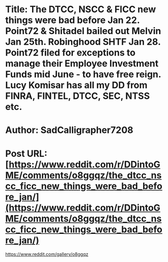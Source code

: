 # Title: The DTCC, NSCC & FICC new things were bad before Jan 22. Point72 & Shitadel bailed out Melvin Jan 25th. Robinghood SHTF Jan 28. Point72 filed for exceptions to manage their Employee Investment Funds mid June - to have free reign. Lucy Komisar has all my DD from FINRA, FINTEL, DTCC, SEC, NTSS etc.
# Author: SadCalligrapher7208
# Post URL: [https://www.reddit.com/r/DDintoGME/comments/o8ggqz/the_dtcc_nscc_ficc_new_things_were_bad_before_jan/](https://www.reddit.com/r/DDintoGME/comments/o8ggqz/the_dtcc_nscc_ficc_new_things_were_bad_before_jan/)


https://www.reddit.com/gallery/o8ggqz